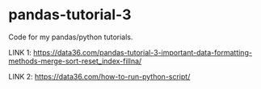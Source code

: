 # pandas-tutorial-3
Code for my pandas/python tutorials.

LINK 1: https://data36.com/pandas-tutorial-3-important-data-formatting-methods-merge-sort-reset_index-fillna/

LINK 2: https://data36.com/how-to-run-python-script/
